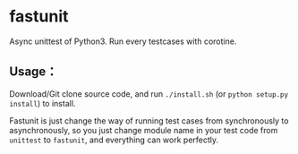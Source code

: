 # fastunit
Async unittest of Python3. Run every testcases with corotine.

## Usage：

Download/Git clone source code, and run `./install.sh` (or `python setup.py install`) to install.

Fastunit is just change the way of running test cases from synchronously to asynchronously, so you just change module name in your test code from `unittest` to `fastunit`, and everything can work perfectly.
